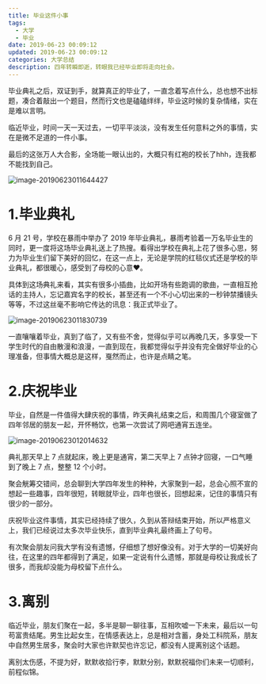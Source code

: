 ```yaml
---
title: 毕业这件小事
tags:
  - 大学
  - 毕业
date: 2019-06-23 00:09:12
updated: 2019-06-23 00:09:12
categories: 大学总结
description: 四年转瞬即逝，转眼我已经毕业即将走向社会。
---
```




毕业典礼之后，双证到手，就算真正的毕业了，一直念着写点什么，总也想不出标题，凑合着敲出一个题目，然而行文也是磕磕绊绊，毕业这时候的复杂情绪，实在是难以言明。

临近毕业，时间一天一天过去，一切平平淡淡，没有发生任何意料之外的事情，实在是微不足道的一件小事。

最后的这张万人大合影，全场能一眼认出的，大概只有红袍的校长了hhh，连我都不能找到自己。

![image-20190623011644427](http://ww2.sinaimg.cn/large/006tNc79gy1g4aftewbgfj31ga0me7wj.jpg)

<!-- more -->

# 1.毕业典礼

6 月 21 号，学校在暴雨中举办了 2019 年毕业典礼，暴雨考验着一万名毕业生的同时，更一度将这场毕业典礼送上了热搜。看得出学校在典礼上花了很多心思，努力为毕业生们留下美好的回忆，在这一点上，无论是学院的红毯仪式还是学校的毕业典礼，都很暖心，感受到了母校的心意❤️。

具体到这场典礼来看，其实有很多小插曲，比如开场有些跑调的歌曲，一直相互抢话的主持人，忘记嘉宾名字的校长，甚至还有一个不小心切出来的一秒钟禁播镜头等等，不过这丝毫不影响它传达的讯息：我正式毕业了。

![image-20190623011830739](http://ww2.sinaimg.cn/large/006tNc79gy1g4afvcnw3qj30mr0uce4u.jpg)

一直嚷嚷着毕业，真到了临了，又有些不舍，觉得似乎可以再晚几天，多享受一下学生时代的自由散漫和浪漫，一直到现在，我都觉得似乎并没有完全做好毕业的心理准备，但事情大概总是这样，戛然而止，也许是点睛之笔。

# 2.庆祝毕业

毕业，自然是一件值得大肆庆祝的事情，昨天典礼结束之后，和周围几个寝室做了四年邻居的朋友一起，开怀畅饮，也第一次尝试了网吧通宵五连坐。

![image-20190623012014632](http://ww3.sinaimg.cn/large/006tNc79gy1g4afwzoecrj31400u0npd.jpg)

典礼那天早上 7 点就起床，晚上更是通宵，第二天早上 7 点钟才回寝，一口气睡到了晚上 7 点，整整 12 个小时。

聚会觥筹交错间，总会聊到大学四年发生的种种，大家聚到一起，总会心照不宣的想起一些趣事，四年很短，转眼就毕业，四年也很长，回想起来，记住的事情只有很少的一部分。

庆祝毕业这件事情，其实已经持续了很久，久到从答辩结束开始，所以严格意义上，我们已经说过太多次毕业快乐，直到毕业典礼最终画上了句号。

有次聚会朋友问我大学有没有遗憾，仔细想了想好像没有。对于大学的一切美好向往，在这里的四年都得到了满足，如果一定说有什么遗憾，那就是母校让我成长了很多，而我却没能为母校留下点什么。

# 3.离别

临近毕业，朋友们聚在一起，多半是聊一聊往事，互相吹嘘一下未来，最后以一句苟富贵结尾。男生比起女生，在情感表达上，总是相对含蓄，身处工科院系，朋友中自然男生居多，聚会时大家也许默契也许忘记，都没有人提离别这个话题。

离别太伤感，不提为好，默默收拾行李，默默分别，默默祝福你们未来一切顺利，前程似锦。

